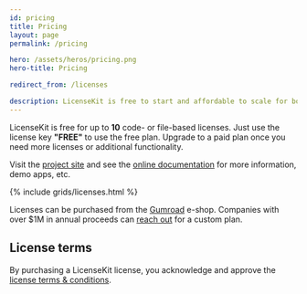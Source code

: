 ```yaml
---
id: pricing
title: Pricing
layout: page
permalink: /pricing

hero: /assets/heros/pricing.png
hero-title: Pricing

redirect_from: /licenses

description: LicenseKit is free to start and affordable to scale for both indies, startups and businesses.
---
```



LicenseKit is free for up to **10** code- or file-based licenses. Just use the license key **"FREE"** to use the free plan. Upgrade to a paid plan once you need more licenses or additional functionality.

Visit the [project site]({{site.github_url}}) and see the [online documentation]({{site.documentation_url}}) for more information, demo apps, etc.

{% include grids/licenses.html %}

Licenses can be purchased from the [Gumroad]({{site.gumroad_url}}) e-shop. Companies with over $1M in annual proceeds can [reach out](mailto:{{site.email}}?subject=LicenseKit%20License) for a custom plan.


## License terms

By purchasing a LicenseKit license, you acknowledge and approve the [license terms & conditions](/licenses/terms-and-conditions).